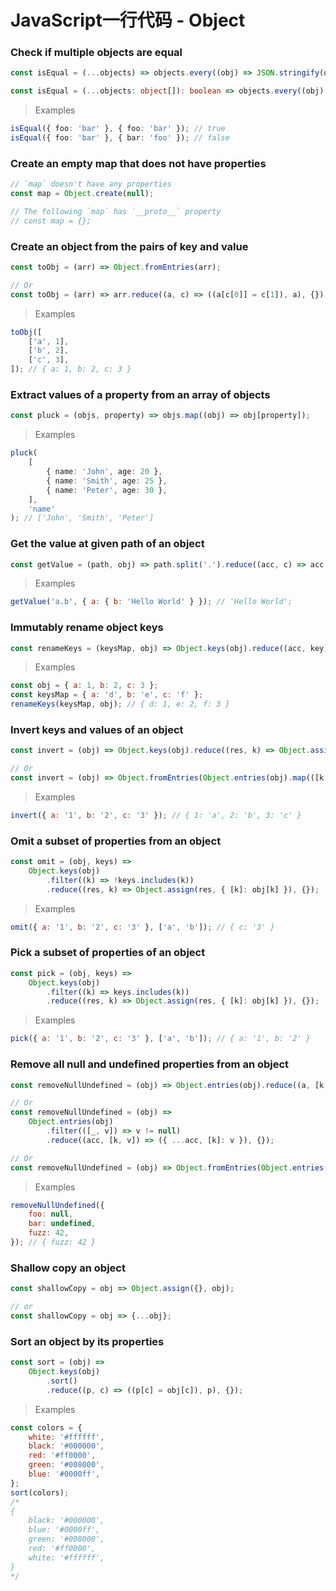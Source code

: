 # JavaScript一行代码 - Object

### Check if multiple objects are equal

<div>

<div title="js">

```js
const isEqual = (...objects) => objects.every((obj) => JSON.stringify(obj) === JSON.stringify(objects[0]));
```

</div>

<div title="ts">

```ts
const isEqual = (...objects: object[]): boolean => objects.every((obj) => JSON.stringify(obj) === JSON.stringify(objects[0]));
```

</div>

</div>

> Examples

```ts
isEqual({ foo: 'bar' }, { foo: 'bar' }); // true
isEqual({ foo: 'bar' }, { bar: 'foo' }); // false
```

### Create an empty map that does not have properties

<div>

<div title="js">

```js
// `map` doesn't have any properties
const map = Object.create(null);

// The following `map` has `__proto__` property
// const map = {};
```

</div>

</div>

### Create an object from the pairs of key and value

<div>

<div title="js">

```js
const toObj = (arr) => Object.fromEntries(arr);

// Or
const toObj = (arr) => arr.reduce((a, c) => ((a[c[0]] = c[1]), a), {});
```

</div>

</div>

> Examples

```ts
toObj([
    ['a', 1],
    ['b', 2],
    ['c', 3],
]); // { a: 1, b: 2, c: 3 }
```

### Extract values of a property from an array of objects

<div>

<div title="js">

```js
const pluck = (objs, property) => objs.map((obj) => obj[property]);
```

</div>

</div>

> Examples

```ts
pluck(
    [
        { name: 'John', age: 20 },
        { name: 'Smith', age: 25 },
        { name: 'Peter', age: 30 },
    ],
    'name'
); // ['John', 'Smith', 'Peter']
```

### Get the value at given path of an object

<div>

<div title="js">

```js
const getValue = (path, obj) => path.split('.').reduce((acc, c) => acc && acc[c], obj);
```

</div>

</div>

> Examples

```js
getValue('a.b', { a: { b: 'Hello World' } }); // 'Hello World';
```

### Immutably rename object keys

<div>

<div title="js">

```js
const renameKeys = (keysMap, obj) => Object.keys(obj).reduce((acc, key) => ({ ...acc, ...{ [keysMap[key] || key]: obj[key] } }), {});
```

</div>

</div>

> Examples

```js
const obj = { a: 1, b: 2, c: 3 };
const keysMap = { a: 'd', b: 'e', c: 'f' };
renameKeys(keysMap, obj); // { d: 1, e: 2, f: 3 }
```

### Invert keys and values of an object

<div>

<div title="js">

```js
const invert = (obj) => Object.keys(obj).reduce((res, k) => Object.assign(res, { [obj[k]]: k }), {});

// Or
const invert = (obj) => Object.fromEntries(Object.entries(obj).map(([k, v]) => [v, k]));
```

</div>

</div>

> Examples

```js
invert({ a: '1', b: '2', c: '3' }); // { 1: 'a', 2: 'b', 3: 'c' }
```

### Omit a subset of properties from an object

<div>

<div title="js">

```js
const omit = (obj, keys) =>
    Object.keys(obj)
        .filter((k) => !keys.includes(k))
        .reduce((res, k) => Object.assign(res, { [k]: obj[k] }), {});
```

</div>

</div>

> Examples

```js
omit({ a: '1', b: '2', c: '3' }, ['a', 'b']); // { c: '3' }
```

### Pick a subset of properties of an object

<div>

<div title="js">

```js
const pick = (obj, keys) =>
    Object.keys(obj)
        .filter((k) => keys.includes(k))
        .reduce((res, k) => Object.assign(res, { [k]: obj[k] }), {});
```

</div>

</div>

> Examples

```js
pick({ a: '1', b: '2', c: '3' }, ['a', 'b']); // { a: '1', b: '2' }
```

### Remove all null and undefined properties from an object

<div>

<div title="js">

```js
const removeNullUndefined = (obj) => Object.entries(obj).reduce((a, [k, v]) => (v == null ? a : ((a[k] = v), a)), {});

// Or
const removeNullUndefined = (obj) =>
    Object.entries(obj)
        .filter(([_, v]) => v != null)
        .reduce((acc, [k, v]) => ({ ...acc, [k]: v }), {});

// Or
const removeNullUndefined = (obj) => Object.fromEntries(Object.entries(obj).filter(([_, v]) => v != null));
```

</div>

</div>

> Examples

```js
removeNullUndefined({
    foo: null,
    bar: undefined,
    fuzz: 42,
}); // { fuzz: 42 }
```

### Shallow copy an object

<div>

<div title="js">

```js
const shallowCopy = obj => Object.assign({}, obj);

// or
const shallowCopy = obj => {...obj};
```

</div>

</div>

### Sort an object by its properties

<div>

<div title="js">

```js
const sort = (obj) =>
    Object.keys(obj)
        .sort()
        .reduce((p, c) => ((p[c] = obj[c]), p), {});
```

</div>

</div>

> Examples

```js
const colors = {
    white: '#ffffff',
    black: '#000000',
    red: '#ff0000',
    green: '#008000',
    blue: '#0000ff',
};
sort(colors);
/*
{
    black: '#000000',
    blue: '#0000ff',
    green: '#008000',
    red: '#ff0000',
    white: '#ffffff',
}
*/
```